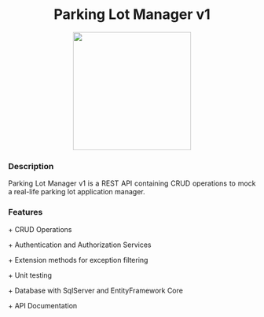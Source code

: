 <h1 align="center">Parking Lot Manager v1</h1>

<p align="center">
  <img src="https://i.imgur.com/NHqb0Pm.png" width="240px" height="240px" />
</p>

<h3>
  Description
</h3>
<p align="justify">
  Parking Lot Manager v1 is a REST API containing CRUD operations to mock a real-life parking lot application manager.
</p>

<h3>
  Features
</h3>
<p>
  + CRUD Operations
</p>
<p>
  + Authentication and Authorization Services
</p>
<p>
  + Extension methods for exception filtering 
</p>
<p>
  + Unit testing 
</p>
<p>
  + Database with SqlServer and EntityFramework Core 
</p>
<p>
  + API Documentation 
</p>

